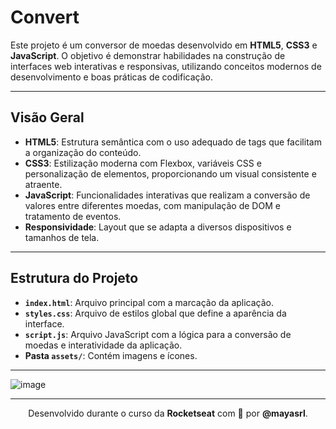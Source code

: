 # Convert

Este projeto é um conversor de moedas desenvolvido em **HTML5**, **CSS3** e **JavaScript**. O objetivo é demonstrar habilidades na construção de interfaces web interativas e responsivas, utilizando conceitos modernos de desenvolvimento e boas práticas de codificação.

---

## Visão Geral

- **HTML5**: Estrutura semântica com o uso adequado de tags que facilitam a organização do conteúdo.
- **CSS3**: Estilização moderna com Flexbox, variáveis CSS e personalização de elementos, proporcionando um visual consistente e atraente.
- **JavaScript**: Funcionalidades interativas que realizam a conversão de valores entre diferentes moedas, com manipulação de DOM e tratamento de eventos.
- **Responsividade**: Layout que se adapta a diversos dispositivos e tamanhos de tela.

---

## Estrutura do Projeto

- **`index.html`**: Arquivo principal com a marcação da aplicação.
- **`styles.css`**: Arquivo de estilos global que define a aparência da interface.
- **`script.js`**: Arquivo JavaScript com a lógica para a conversão de moedas e interatividade da aplicação.
- **Pasta `assets/`**: Contém imagens e ícones.

---

![image](https://github.com/user-attachments/assets/0c159f71-3f86-4bd7-8cec-f3530f6e9f1a)

---

<p align="center">
  Desenvolvido durante o curso da <strong>Rocketseat</strong> com 💛 por <strong>@mayasrl</strong>.
</p>

